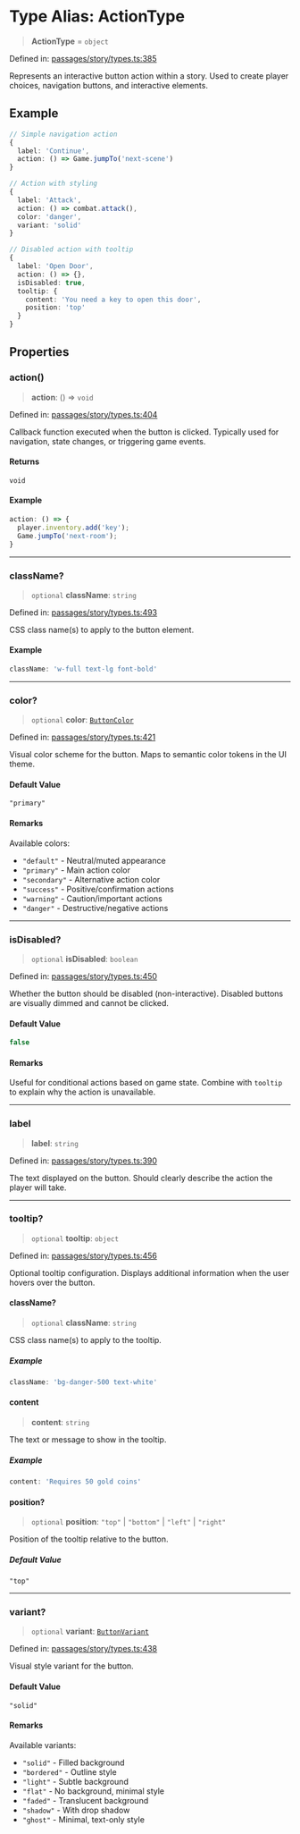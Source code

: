 # Type Alias: ActionType

> **ActionType** = `object`

Defined in: [passages/story/types.ts:385](https://github.com/laruss/react-text-game/blob/ebc985d74d2d38c34169b7426a7d28520cf19743/packages/core/src/passages/story/types.ts#L385)

Represents an interactive button action within a story.
Used to create player choices, navigation buttons, and interactive elements.

## Example

```typescript
// Simple navigation action
{
  label: 'Continue',
  action: () => Game.jumpTo('next-scene')
}

// Action with styling
{
  label: 'Attack',
  action: () => combat.attack(),
  color: 'danger',
  variant: 'solid'
}

// Disabled action with tooltip
{
  label: 'Open Door',
  action: () => {},
  isDisabled: true,
  tooltip: {
    content: 'You need a key to open this door',
    position: 'top'
  }
}
```

## Properties

### action()

> **action**: () => `void`

Defined in: [passages/story/types.ts:404](https://github.com/laruss/react-text-game/blob/ebc985d74d2d38c34169b7426a7d28520cf19743/packages/core/src/passages/story/types.ts#L404)

Callback function executed when the button is clicked.
Typically used for navigation, state changes, or triggering game events.

#### Returns

`void`

#### Example

```typescript
action: () => {
  player.inventory.add('key');
  Game.jumpTo('next-room');
}
```

***

### className?

> `optional` **className**: `string`

Defined in: [passages/story/types.ts:493](https://github.com/laruss/react-text-game/blob/ebc985d74d2d38c34169b7426a7d28520cf19743/packages/core/src/passages/story/types.ts#L493)

CSS class name(s) to apply to the button element.

#### Example

```typescript
className: 'w-full text-lg font-bold'
```

***

### color?

> `optional` **color**: [`ButtonColor`](ButtonColor.md)

Defined in: [passages/story/types.ts:421](https://github.com/laruss/react-text-game/blob/ebc985d74d2d38c34169b7426a7d28520cf19743/packages/core/src/passages/story/types.ts#L421)

Visual color scheme for the button.
Maps to semantic color tokens in the UI theme.

#### Default Value

`"primary"`

#### Remarks

Available colors:
- `"default"` - Neutral/muted appearance
- `"primary"` - Main action color
- `"secondary"` - Alternative action color
- `"success"` - Positive/confirmation actions
- `"warning"` - Caution/important actions
- `"danger"` - Destructive/negative actions

***

### isDisabled?

> `optional` **isDisabled**: `boolean`

Defined in: [passages/story/types.ts:450](https://github.com/laruss/react-text-game/blob/ebc985d74d2d38c34169b7426a7d28520cf19743/packages/core/src/passages/story/types.ts#L450)

Whether the button should be disabled (non-interactive).
Disabled buttons are visually dimmed and cannot be clicked.

#### Default Value

```ts
false
```

#### Remarks

Useful for conditional actions based on game state.
Combine with `tooltip` to explain why the action is unavailable.

***

### label

> **label**: `string`

Defined in: [passages/story/types.ts:390](https://github.com/laruss/react-text-game/blob/ebc985d74d2d38c34169b7426a7d28520cf19743/packages/core/src/passages/story/types.ts#L390)

The text displayed on the button.
Should clearly describe the action the player will take.

***

### tooltip?

> `optional` **tooltip**: `object`

Defined in: [passages/story/types.ts:456](https://github.com/laruss/react-text-game/blob/ebc985d74d2d38c34169b7426a7d28520cf19743/packages/core/src/passages/story/types.ts#L456)

Optional tooltip configuration.
Displays additional information when the user hovers over the button.

#### className?

> `optional` **className**: `string`

CSS class name(s) to apply to the tooltip.

##### Example

```typescript
className: 'bg-danger-500 text-white'
```

#### content

> **content**: `string`

The text or message to show in the tooltip.

##### Example

```typescript
content: 'Requires 50 gold coins'
```

#### position?

> `optional` **position**: `"top"` \| `"bottom"` \| `"left"` \| `"right"`

Position of the tooltip relative to the button.

##### Default Value

`"top"`

***

### variant?

> `optional` **variant**: [`ButtonVariant`](ButtonVariant.md)

Defined in: [passages/story/types.ts:438](https://github.com/laruss/react-text-game/blob/ebc985d74d2d38c34169b7426a7d28520cf19743/packages/core/src/passages/story/types.ts#L438)

Visual style variant for the button.

#### Default Value

`"solid"`

#### Remarks

Available variants:
- `"solid"` - Filled background
- `"bordered"` - Outline style
- `"light"` - Subtle background
- `"flat"` - No background, minimal style
- `"faded"` - Translucent background
- `"shadow"` - With drop shadow
- `"ghost"` - Minimal, text-only style
